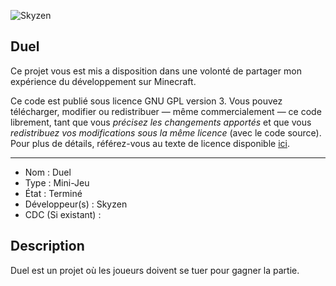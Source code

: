 ![Skyzen](https://i.imgur.com/mZBeReo.png "Skyzen logo")

## Duel

Ce projet vous est mis a disposition dans une volonté de partager mon expérience du développement sur Minecraft.

Ce code est publié sous licence GNU GPL version 3. Vous pouvez télécharger, modifier ou redistribuer — même commercialement — ce code librement, tant que vous *précisez les changements apportés* et que vous *redistribuez vos modifications sous la même licence* (avec le code source).
Pour plus de détails, référez-vous au texte de licence disponible [ici](LICENCE).

------------------------------------

- Nom : Duel
- Type : Mini-Jeu
- État : Terminé
- Développeur(s) : Skyzen
- CDC (Si existant) :


## Description
Duel est un projet où les joueurs doivent se tuer pour gagner la partie.

